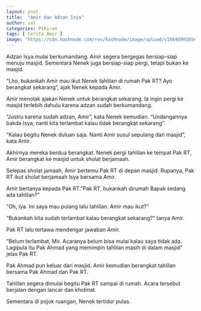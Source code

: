 ```yaml
---
layout: post
title:  "Amir dan Adzan Isya"
author: sal
categories: Pikiran
tags: [ Cerita Amir ]
image: "https://cdn.hashnode.com/res/hashnode/image/upload/v1684090165685/290ff5f0-979b-48a4-be4f-dcac09883859.webp?w=1600&h=840&fit=crop&crop=entropy&auto=compress,format&format=webp"
---
```

Adzan Isya mulai berkumandang. Amir segera bergegas bersiap-siap menuju masjid. Sementara Nenek juga bersiap-siap pergi, tetapi bukan ke masjid.

“Lho, bukankah Amir mau ikut Nenek tahlilan di rumah Pak RT? Ayo berangkat sekarang”, ajak Nenek kepada Amir.

Amir menolak ajakan Nenek untuk berangkat sekarang. Ia ingin pergi ke masjid terlebih dahulu karena adzan sudah berkumandang.

“Justru karena sudah adzan, Amir”, kata Nenek kemudian. “Undangannya bakda Isya, nanti kita terlambat kalau tidak berangkat sekarang”.

“Kalau begitu Nenek duluan saja. Nanti Amir susul sepulang dari masjid”, kata Amir.

Akhirnya mereka berdua berangkat. Nenek pergi tahlilan ke tempat Pak RT, Amir berangkat ke masjid untuk sholat berjamaah.

Selepas sholat jamaah, Amir bertemu Pak RT di depan masjid. Rupanya, Pak RT ikut sholat berjamaah Isya bersama Amir.

Amir bertanya kepada Pak RT.”Pak RT, bukankah dirumah Bapak sedang ada tahlilan?”

“Oh, iya. Ini saya mau pulang lalu tahlilan. Amir mau ikut?”

“Bukankah kita sudah terlambat kalau berangkat sekarang?” tanya Amir.

Pak RT lalu tertawa mendengar jawaban Amir.

“Belum terlambat, Mir. Acaranya belum bisa mulai kalau saya tidak ada. Lagipula itu Pak Ahmad yang memimpin tahlilan masih di dalam masjid” jelas Pak RT.

Pak Ahmad pun keluar dari masjid. Amir kemudian berangkat tahlilan bersama Pak Ahmad dan Pak RT.

Tahlilan segera dimulai begitu Pak RT sampai di rumah. Acara tersebut berjalan dengan lancar dan khidmat.

Sementara di pojok ruangan, Nenek tertidur pulas.

